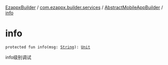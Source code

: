 [EzappxBuilder](../../index.md) / [com.ezappx.builder.services](../index.md) / [AbstractMobileAppBuilder](index.md) / [info](./info.md)

# info

`protected fun info(msg: `[`String`](https://kotlinlang.org/api/latest/jvm/stdlib/kotlin/-string/index.html)`): `[`Unit`](https://kotlinlang.org/api/latest/jvm/stdlib/kotlin/-unit/index.html)

info级别调试

